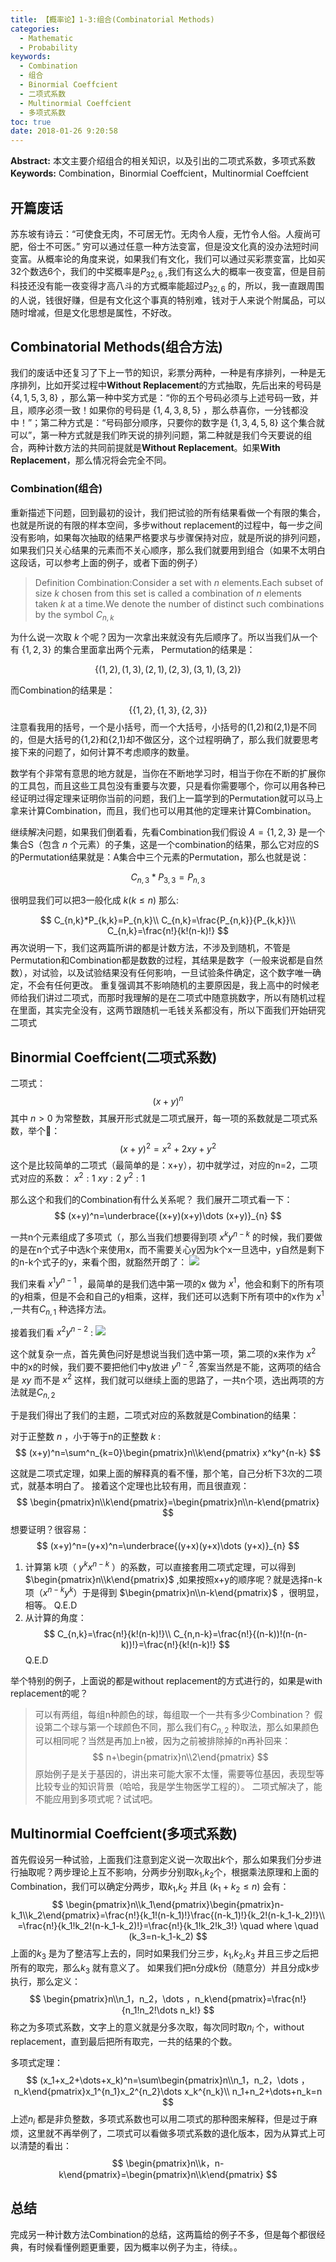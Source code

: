 ```yaml
---
title: 【概率论】1-3:组合(Combinatorial Methods)
categories:
  - Mathematic
  - Probability
keywords:
  - Combination
  - 组合
  - Binormial Coeffcient
  - 二项式系数
  - Multinormial Coeffcient
  - 多项式系数
toc: true
date: 2018-01-26 9:20:58
---
```


**Abstract:** 本文主要介绍组合的相关知识，以及引出的二项式系数，多项式系数
**Keywords:** Combination，Binormial Coeffcient，Multinormial Coeffcient

<!--more-->
## 开篇废话
苏东坡有诗云：“可使食无肉，不可居无竹。无肉令人瘦，无竹令人俗。人瘦尚可肥，俗士不可医。” 穷可以通过任意一种方法变富，但是没文化真的没办法短时间变富。从概率论的角度来说，如果我们有文化，我们可以通过买彩票变富，比如买32个数选6个，我们的中奖概率是$P_{32,6}$ ,我们有这么大的概率一夜变富，但是目前科技还没有能一夜变得才高八斗的方式概率能超过$P_{32,6}$ 的，所以，我一直跟周围的人说，钱很好赚，但是有文化这个事真的特别难，钱对于人来说个附属品，可以随时增减，但是文化思想是属性，不好改。
## Combinatorial Methods(组合方法)
我们的废话中还复习了下上一节的知识，彩票分两种，一种是有序排列，一种是无序排列，比如开奖过程中**Without Replacement**的方式抽取，先后出来的号码是 $\{4,1,5,3,8\}$ ，那么第一种中奖方式是：“你的五个号码必须与上述号码一致，并且，顺序必须一致！如果你的号码是 $\{1,4,3,8,5\}$ ，那么恭喜你，一分钱都没中！”；第二种方式是：“号码部分顺序，只要你的数字是 $\{1,3,4,5,8\}$ 这个集合就可以”，第一种方式就是我们昨天说的排列问题，第二种就是我们今天要说的组合，两种计数方法的共同前提就是**Without Replacement**。如果**With Replacement**，那么情况将会完全不同。
### Combination(组合)
重新描述下问题，回到最初的设计，我们把试验的所有结果看做一个有限的集合，也就是所说的有限的样本空间，多步without replacement的过程中，每一步之间没有影响，如果每次抽取的结果严格要求与步骤保持对应，就是所说的排列问题，如果我们只关心结果的元素而不关心顺序，那么我们就要用到组合（如果不太明白这段话，可以参考上面的例子，或者下面的例子）

>Definition Combination:Consider a set with $n$ elements.Each subset of size $k$ chosen from this set is called a combination of $n$ elements taken $k$ at a time.We denote the number of distinct such combinations by the symbol $C_{n,k}$

为什么说一次取 $k$ 个呢？因为一次拿出来就没有先后顺序了。所以当我们从一个有 $\{1,2,3\}$ 的集合里面拿出两个元素，
Permutation的结果是：

$$
\{
(1,2),(1,3),(2,1),(2,3),(3,1),(3,2)
\}
$$

而Combination的结果是：

$$
\{
\{1,2\},\{1,3\},\{2,3\}
\}
$$
注意看我用的括号，一个是小括号，而一个大括号，小括号的(1,2)和(2,1)是不同的，但是大括号的{1,2}和{2,1}却不做区分，这个过程明确了，那么我们就要思考接下来的问题了，如何计算不考虑顺序的数量。

数学有个非常有意思的地方就是，当你在不断地学习时，相当于你在不断的扩展你的工具包，而且这些工具包没有重要与次要，只是看你需要哪个，你可以用各种已经证明过得定理来证明你当前的问题，我们上一篇学到的Permutation就可以马上拿来计算Combination，而且，我们也可以用其他的定理来计算Combination。

继续解决问题，如果我们倒着看，先看Combination我们假设 $A=\{1,2,3\}$ 是一个集合S（包含 $n$ 个元素）的子集，这是一个combination的结果，那么它对应的S的Permutation结果就是：A集合中三个元素的Permutation，那么也就是说：

$$
C_{n,3}*P_{3,3}=P_{n,3}
$$

很明显我们可以把3一般化成 $k(k\leq n)$ 那么:

$$
C_{n,k}*P_{k,k}=P_{n,k}\\
C_{n,k}=\frac{P_{n,k}}{P_{k,k}}\\
C_{n,k}=\frac{n!}{k!(n-k)!}
$$
再次说明一下，我们这两篇所讲的都是计数方法，不涉及到随机，不管是Permutation和Combination都是数数的过程，其结果是数字（一般来说都是自然数），对试验，以及试验结果没有任何影响，一旦试验条件确定，这个数字唯一确定，不会有任何更改。
重复强调其不影响随机的主要原因是，我上高中的时候老师给我们讲过二项式，而那时我理解的是在二项式中随意挑数字，所以有随机过程在里面，其实完全没有，这两节跟随机一毛钱关系都没有，所以下面我们开始研究二项式
## Binormial Coeffcient(二项式系数)
二项式：
$$
(x+y)^n
$$
其中 $n>0$ 为常整数，其展开形式就是二项式展开，每一项的系数就是二项式系数，举个🌰：
$$
(x+y)^2=x^2+2xy+y^2
$$
这个是比较简单的二项式（最简单的是：x+y），初中就学过，对应的n=2，二项式对应的系数：
$x^2:1$
$xy:2$
$y^2:1$

那么这个和我们的Combination有什么关系呢？
我们展开二项式看一下：
$$
(x+y)^n=\underbrace{(x+y)(x+y)\dots (x+y)}_{n}
$$

一共n个元素组成了多项式（，那么当我们想要得到项 $x^ky^{n-k}$ 的时候，我们要做的是在n个式子中选k个来使用x，而不需要关心y因为k个x一旦选中，y自然是剩下的n-k个式子的y，来看个图，就豁然开朗了：
![](https://tony4ai-1251394096.cos.ap-hongkong.myqcloud.com/blog_images/Math-Probability-1-3-Combinatorial-Methods/1-binomial.png)

我们来看 $x^1y^{n-1}$ ，最简单的是我们选中第一项的x 做为 $x^1$，他会和剩下的所有项的y相乘，但是不会和自己的y相乘，这样，我们还可以选剩下所有项中的x作为 $x^1$ ,一共有$C_{n,1}$ 种选择方法。

接着我们看 $x^2y^{n-2}$ :
![](https://tony4ai-1251394096.cos.ap-hongkong.myqcloud.com/blog_images/Math-Probability-1-3-Combinatorial-Methods/2-binomial.png)

这个就复杂一点，首先黄色问好是想说当我们选中第一项，第二项的x来作为 $x^2$ 中的x的时候，我们要不要把他们中y放进 $y^{n-2}$ ,答案当然是不能，这两项的结合是 $xy$ 而不是 $x^2$ 这样，我们就可以继续上面的思路了，一共n个项，选出两项的方法就是$C_{n,2}$

于是我们得出了我们的主题，二项式对应的系数就是Combination的结果：

对于正整数 $n$ ，小于等于n的正整数 $k$ :
$$
(x+y)^n=\sum^n_{k=0}\begin{pmatrix}n\\k\end{pmatrix} x^ky^{n-k}
$$

这就是二项式定理，如果上面的解释真的看不懂，那个笔，自己分析下3次的二项式，就基本明白了。
接着这个定理也比较有用，而且很直观：
$$
\begin{pmatrix}n\\k\end{pmatrix}=\begin{pmatrix}n\\n-k\end{pmatrix}
$$
想要证明？很容易：
$$
(x+y)^n=(y+x)^n=\underbrace{(y+x)(y+x)\dots (y+x)}_{n}
$$

1. 计算第 k项（ $y^kx^{n-k}$ ）的系数，可以直接套用二项式定理，可以得到 $\begin{pmatrix}n\\k\end{pmatrix}$ ,如果按照x+y的顺序呢？就是选择n-k项（$x^{n-k}y^k$）于是得到 $\begin{pmatrix}n\\n-k\end{pmatrix}$ ，很明显，相等。
Q.E.D
2. 从计算的角度：
$$
C_{n,k}=\frac{n!}{k!(n-k)!}\\
C_{n,n-k}=\frac{n!}{(n-k))!(n-(n-k))!}=\frac{n!}{k!(n-k)!}
$$
Q.E.D

举个特别的例子，上面说的都是without replacement的方式进行的，如果是with replacement的呢？
> 可以有两组，每组n种颜色的球，每组取一个一共有多少Combination？
假设第二个球与第一个球颜色不同，那么我们有$C_{n,2}$ 种取法，那么如果颜色可以相同呢？当然是再加上n被，因为之前被排除掉的n再补回来：
$$
n+\begin{pmatrix}n\\2\end{pmatrix}
$$
原始例子是关于基因的，讲出来可能大家不太懂，需要等位基因，表现型等比较专业的知识背景（哈哈，我是学生物医学工程的）。
二项式解决了，能不能应用到多项式呢？试试吧。



## Multinormial Coeffcient(多项式系数)
首先假设另一种试验，上面我们注意到定义说一次取出$k$个，那么如果我们分步进行抽取呢？两步理论上互不影响，分两步分别取$k_1$,$k_2$个，根据乘法原理和上面的Combination，我们可以确定分两步，取$k_1$,$k_2$ 并且 $(k_1+k_2\leq n)$ 会有：
$$
\begin{pmatrix}n\\k_1\end{pmatrix}\begin{pmatrix}n-k_1\\k_2\end{pmatrix}=\frac{n!}{k_1!(n-k_1)!}\frac{(n-k_1)!}{k_2!(n-k_1-k_2)!}\\
=\frac{n!}{k_1!k_2!(n-k_1-k_2)!}=\frac{n!}{k_1!k_2!k_3!} \quad where \quad (k_3=n-k_1-k_2)
$$
上面的$k_3$ 是为了整洁写上去的，同时如果我们分三步，$k_1$,$k_2$,$k_3$ 并且三步之后把所有的取完，那么$k_3$ 就有意义了。
如果我们把n分成k份（随意分）并且分成k步执行，那么定义：
$$
\begin{pmatrix}n\\n_1，n_2，\dots ，n_k\end{pmatrix}=\frac{n!}{n_1!n_2!\dots n_k!}
$$
称之为多项式系数，文字上的意义就是分多次取，每次同时取$n_i$ 个，without replacement，直到最后把所有取完，一共的结果的个数。

多项式定理：
$$
(x_1+x_2+\dots+x_k)^n=\sum\begin{pmatrix}n\\n_1，n_2，\dots ，n_k\end{pmatrix}x_1^{n_1}x_2^{n_2}\dots x_k^{n_k}\\
n_1+n_2+\dots+n_k=n
$$
上述$n_i$ 都是非负整数，多项式系数也可以用二项式的那种图来解释，但是过于麻烦，这里就不再举例了，二项式可以看做多项式系数的退化版本，因为从算式上可以清楚的看出：
$$
\begin{pmatrix}n\\k，n-k\end{pmatrix}=\begin{pmatrix}n\\k\end{pmatrix}
$$
## 总结
完成另一种计数方法Combination的总结，这两篇给的例子不多，但是每个都很经典，有时候看懂例题更重要，因为概率以例子为主，待续。。
